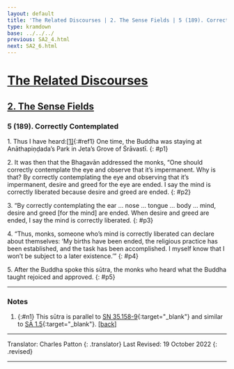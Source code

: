 ```yaml
---
layout: default
title: 'The Related Discourses | 2. The Sense Fields | 5 (189). Correctly Contemplated'
type: kramdown
base: ../../../
previous: SA2_4.html
next: SA2_6.html
---
```


# [The Related Discourses](../index.html)
## [2. The Sense Fields](index.html)
### 5 (189). Correctly Contemplated

1\. Thus I have heard:[\[1\]](#n1){:#ref1} One time, the Buddha was staying at Anāthapiṇḍada’s Park in Jeta’s Grove of Śrāvastī.
{: #p1}

2\. It was then that the Bhagavān addressed the monks, “One should correctly contemplate the eye and observe that it’s impermanent. Why is that? By correctly contemplating the eye and observing that it’s impermanent, desire and greed for the eye are ended. I say the mind is correctly liberated because desire and greed are ended.
{: #p2}

3\. “By correctly contemplating the ear … nose … tongue … body … mind, desire and greed [for the mind] are ended. When desire and greed are ended, I say the mind is correctly liberated.
{: #p3}

4\. “Thus, monks, someone who’s mind is correctly liberated can declare about themselves: ‘My births have been ended, the religious practice has been established, and the task has been accomplished. I myself know that I won’t be subject to a later existence.’”
{: #p4}

5\. After the Buddha spoke this sūtra, the monks who heard what the Buddha taught rejoiced and approved.
{: #p5}

---

### Notes

1. {:#n1} This sūtra is parallel to [SN 35.158-9](https://suttacentral.net/sn35.158){:target="_blank"} and similar to [SĀ 1.5](../01/SA1_5.html){:target="_blank"}. [\[back\]](#ref1)

---

Translator: Charles Patton
{: .translator}
Last Revised: 19 October 2022
{: .revised}

---
